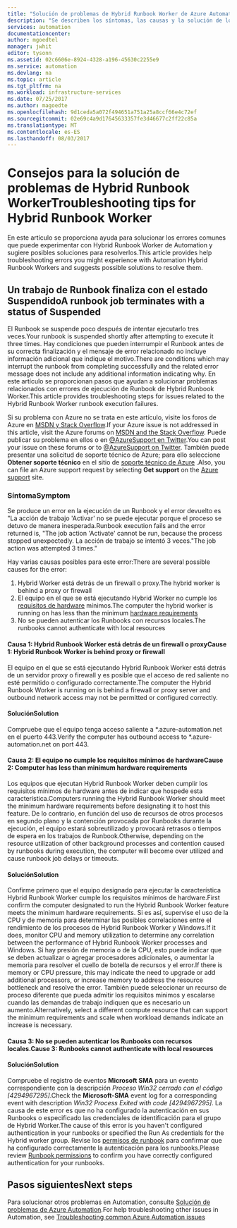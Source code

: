 ```yaml
---
title: "Solución de problemas de Hybrid Runbook Worker de Azure Automation | Microsoft Docs"
description: "Se describen los síntomas, las causas y la solución de los problemas más comunes de Hybrid Runbook Worker de Azure Automation."
services: automation
documentationcenter: 
author: mgoedtel
manager: jwhit
editor: tysonn
ms.assetid: 02c6606e-8924-4328-a196-45630c2255e9
ms.service: automation
ms.devlang: na
ms.topic: article
ms.tgt_pltfrm: na
ms.workload: infrastructure-services
ms.date: 07/25/2017
ms.author: magoedte
ms.openlocfilehash: 9d1ceda5a072f494651a751a25a8ccf66e4c72ef
ms.sourcegitcommit: 02e69c4a9d17645633357fe3d46677c2ff22c85a
ms.translationtype: MT
ms.contentlocale: es-ES
ms.lasthandoff: 08/03/2017
---
```

# <a name="troubleshooting-tips-for-hybrid-runbook-worker"></a><span data-ttu-id="955d8-103">Consejos para la solución de problemas de Hybrid Runbook Worker</span><span class="sxs-lookup"><span data-stu-id="955d8-103">Troubleshooting tips for Hybrid Runbook Worker</span></span>

<span data-ttu-id="955d8-104">En este artículo se proporciona ayuda para solucionar los errores comunes que puede experimentar con Hybrid Runbook Worker de Automation y sugiere posibles soluciones para resolverlos.</span><span class="sxs-lookup"><span data-stu-id="955d8-104">This article provides help troubleshooting errors you might experience with Automation Hybrid Runbook Workers and suggests possible solutions to resolve them.</span></span>

## <a name="a-runbook-job-terminates-with-a-status-of-suspended"></a><span data-ttu-id="955d8-105">Un trabajo de Runbook finaliza con el estado Suspendido</span><span class="sxs-lookup"><span data-stu-id="955d8-105">A runbook job terminates with a status of Suspended</span></span>

<span data-ttu-id="955d8-106">El Runbook se suspende poco después de intentar ejecutarlo tres veces.</span><span class="sxs-lookup"><span data-stu-id="955d8-106">Your runbook is suspended shortly after attempting to execute it three times.</span></span> <span data-ttu-id="955d8-107">Hay condiciones que pueden interrumpir el Runbook antes de su correcta finalización y el mensaje de error relacionado no incluye información adicional que indique el motivo.</span><span class="sxs-lookup"><span data-stu-id="955d8-107">There are conditions which may interrupt the runbook from completing successfully and the related error message does not include any additional information indicating why.</span></span> <span data-ttu-id="955d8-108">En este artículo se proporcionan pasos que ayudan a solucionar problemas relacionados con errores de ejecución de Runbook de Hybrid Runbook Worker.</span><span class="sxs-lookup"><span data-stu-id="955d8-108">This article provides troubleshooting steps for issues related to the Hybrid Runbook Worker runbook execution failures.</span></span>

<span data-ttu-id="955d8-109">Si su problema con Azure no se trata en este artículo, visite los foros de Azure en [MSDN y Stack Overflow](https://azure.microsoft.com/support/forums/).</span><span class="sxs-lookup"><span data-stu-id="955d8-109">If your Azure issue is not addressed in this article, visit the Azure forums on [MSDN and the Stack Overflow](https://azure.microsoft.com/support/forums/).</span></span> <span data-ttu-id="955d8-110">Puede publicar su problema en ellos o en [@AzureSupport en Twitter](https://twitter.com/AzureSupport).</span><span class="sxs-lookup"><span data-stu-id="955d8-110">You can post your issue on these forums or to [@AzureSupport on Twitter](https://twitter.com/AzureSupport).</span></span> <span data-ttu-id="955d8-111">También puede presentar una solicitud de soporte técnico de Azure; para ello seleccione **Obtener soporte técnico** en el sitio de [soporte técnico de Azure](https://azure.microsoft.com/support/options/) .</span><span class="sxs-lookup"><span data-stu-id="955d8-111">Also, you can file an Azure support request by selecting **Get support** on the [Azure support](https://azure.microsoft.com/support/options/) site.</span></span>

### <a name="symptom"></a><span data-ttu-id="955d8-112">Síntoma</span><span class="sxs-lookup"><span data-stu-id="955d8-112">Symptom</span></span>
<span data-ttu-id="955d8-113">Se produce un error en la ejecución de un Runbook y el error devuelto es "La acción de trabajo 'Activar' no se puede ejecutar porque el proceso se detuvo de manera inesperada.</span><span class="sxs-lookup"><span data-stu-id="955d8-113">Runbook execution fails and the error returned is, "The job action 'Activate' cannot be run, because the process stopped unexpectedly.</span></span> <span data-ttu-id="955d8-114">La acción de trabajo se intentó 3 veces."</span><span class="sxs-lookup"><span data-stu-id="955d8-114">The job action was attempted 3 times."</span></span>

<span data-ttu-id="955d8-115">Hay varias causas posibles para este error:</span><span class="sxs-lookup"><span data-stu-id="955d8-115">There are several possible causes for the error:</span></span> 

1. <span data-ttu-id="955d8-116">Hybrid Worker está detrás de un firewall o proxy.</span><span class="sxs-lookup"><span data-stu-id="955d8-116">The hybrid worker is behind a proxy or firewall</span></span>
2. <span data-ttu-id="955d8-117">El equipo en el que se está ejecutando Hybrid Worker no cumple los [requisitos de hardware](automation-offering-get-started.md#hybrid-runbook-worker) mínimos.</span><span class="sxs-lookup"><span data-stu-id="955d8-117">The computer the hybrid worker is running on has less than the minimum [hardware  requirements](automation-offering-get-started.md#hybrid-runbook-worker)</span></span>  
3. <span data-ttu-id="955d8-118">No se pueden autenticar los Runbooks con recursos locales.</span><span class="sxs-lookup"><span data-stu-id="955d8-118">The runbooks cannot authenticate with local resources</span></span>

#### <a name="cause-1-hybrid-runbook-worker-is-behind-proxy-or-firewall"></a><span data-ttu-id="955d8-119">Causa 1: Hybrid Runbook Worker está detrás de un firewall o proxy</span><span class="sxs-lookup"><span data-stu-id="955d8-119">Cause 1: Hybrid Runbook Worker is behind proxy or firewall</span></span>
<span data-ttu-id="955d8-120">El equipo en el que se está ejecutando Hybrid Runbook Worker está detrás de un servidor proxy o firewall y es posible que el acceso de red saliente no esté permitido o configurado correctamente.</span><span class="sxs-lookup"><span data-stu-id="955d8-120">The computer the Hybrid Runbook Worker is running on is behind a firewall or proxy server and outbound network access may not be permitted or configured correctly.</span></span>

#### <a name="solution"></a><span data-ttu-id="955d8-121">Solución</span><span class="sxs-lookup"><span data-stu-id="955d8-121">Solution</span></span>
<span data-ttu-id="955d8-122">Compruebe que el equipo tenga acceso saliente a *.azure-automation.net en el puerto 443.</span><span class="sxs-lookup"><span data-stu-id="955d8-122">Verify the computer has outbound access to *.azure-automation.net on port 443.</span></span> 

#### <a name="cause-2-computer-has-less-than-minimum-hardware-requirements"></a><span data-ttu-id="955d8-123">Causa 2: El equipo no cumple los requisitos mínimos de hardware</span><span class="sxs-lookup"><span data-stu-id="955d8-123">Cause 2: Computer has less than minimum hardware requirements</span></span>
<span data-ttu-id="955d8-124">Los equipos que ejecutan Hybrid Runbook Worker deben cumplir los requisitos mínimos de hardware antes de indicar que hospede esta característica.</span><span class="sxs-lookup"><span data-stu-id="955d8-124">Computers running the Hybrid Runbook Worker should meet the minimum hardware requirements before designating it to host this feature.</span></span> <span data-ttu-id="955d8-125">De lo contrario, en función del uso de recursos de otros procesos en segundo plano y la contención provocada por Runbooks durante la ejecución, el equipo estará sobreutilizado y provocará retrasos o tiempos de espera en los trabajos de Runbook.</span><span class="sxs-lookup"><span data-stu-id="955d8-125">Otherwise, depending on the resource utilization of other background processes and contention caused by runbooks during execution, the computer will become over utilized and cause runbook job delays or timeouts.</span></span> 

#### <a name="solution"></a><span data-ttu-id="955d8-126">Solución</span><span class="sxs-lookup"><span data-stu-id="955d8-126">Solution</span></span>
<span data-ttu-id="955d8-127">Confirme primero que el equipo designado para ejecutar la característica Hybrid Runbook Worker cumple los requisitos mínimos de hardware.</span><span class="sxs-lookup"><span data-stu-id="955d8-127">First confirm the computer designated to run the Hybrid Runbook Worker feature meets the minimum hardware requirements.</span></span>  <span data-ttu-id="955d8-128">Si es así, supervise el uso de la CPU y de memoria para determinar las posibles correlaciones entre el rendimiento de los procesos de Hybrid Runbook Worker y Windows.</span><span class="sxs-lookup"><span data-stu-id="955d8-128">If it does, monitor CPU and memory utilization to determine any correlation between the performance of Hybrid Runbook Worker processes and Windows.</span></span>  <span data-ttu-id="955d8-129">Si hay presión de memoria o de la CPU, esto puede indicar que se deben actualizar o agregar procesadores adicionales, o aumentar la memoria para resolver el cuello de botella de recursos y el error.</span><span class="sxs-lookup"><span data-stu-id="955d8-129">If there is memory or CPU pressure, this may indicate the need to upgrade or add additional processors, or increase memory to address the resource bottleneck and resolve the error.</span></span> <span data-ttu-id="955d8-130">También puede seleccionar un recurso de proceso diferente que pueda admitir los requisitos mínimos y escalarse cuando las demandas de trabajo indiquen que es necesario un aumento.</span><span class="sxs-lookup"><span data-stu-id="955d8-130">Alternatively, select a different compute resource that can support the minimum requirements and scale when workload demands indicate an increase is necessary.</span></span>         

#### <a name="cause-3-runbooks-cannot-authenticate-with-local-resources"></a><span data-ttu-id="955d8-131">Causa 3: No se pueden autenticar los Runbooks con recursos locales.</span><span class="sxs-lookup"><span data-stu-id="955d8-131">Cause 3: Runbooks cannot authenticate with local resources</span></span>

#### <a name="solution"></a><span data-ttu-id="955d8-132">Solución</span><span class="sxs-lookup"><span data-stu-id="955d8-132">Solution</span></span>
<span data-ttu-id="955d8-133">Compruebe el registro de eventos **Microsoft SMA** para un evento correspondiente con la descripción *Proceso Win32 cerrado con el código [4294967295]*.</span><span class="sxs-lookup"><span data-stu-id="955d8-133">Check the **Microsoft-SMA** event log for a corresponding event with description *Win32 Process Exited with code [4294967295]*.</span></span>  <span data-ttu-id="955d8-134">La causa de este error es que no ha configurado la autenticación en sus Runbooks o especificado las credenciales de identificación para el grupo de Hybrid Worker.</span><span class="sxs-lookup"><span data-stu-id="955d8-134">The cause of this error is you haven't configured authentication in your runbooks or specified the Run As credentials for the Hybrid worker group.</span></span>  <span data-ttu-id="955d8-135">Revise los [permisos de runbook](automation-hrw-run-runbooks.md#runbook-permissions) para confirmar que ha configurado correctamente la autenticación para los runbooks.</span><span class="sxs-lookup"><span data-stu-id="955d8-135">Please review [Runbook permissions](automation-hrw-run-runbooks.md#runbook-permissions) to confirm you have correctly configured authentication for your runbooks.</span></span>  

## <a name="next-steps"></a><span data-ttu-id="955d8-136">Pasos siguientes</span><span class="sxs-lookup"><span data-stu-id="955d8-136">Next steps</span></span>

<span data-ttu-id="955d8-137">Para solucionar otros problemas en Automation, consulte [Solución de problemas de Azure Automation](automation-troubleshooting-automation-errors.md).</span><span class="sxs-lookup"><span data-stu-id="955d8-137">For help troubleshooting other issues in Automation, see [Troubleshooting common Azure Automation issues](automation-troubleshooting-automation-errors.md)</span></span> 